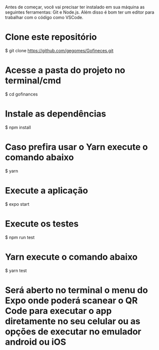 <p>
  Antes de começar, você vai precisar ter instalado em sua máquina as seguintes ferramentas: Git e Node.js. Além disso é bom ter um editor para trabalhar com o código como VSCode.
</p>

# Clone este repositório
$ git clone https://github.com/gegomes/Gofineces.git

# Acesse a pasta do projeto no terminal/cmd
$ cd gofinances

# Instale as dependências
$ npm install
# Caso prefira usar o Yarn execute o comando abaixo
$ yarn

# Execute a aplicação
$ expo start

# Execute os testes
$ npm run test
# Yarn execute o comando abaixo
$ yarn test

# Será aberto no terminal o menu do Expo onde poderá scanear o QR Code para executar o app diretamente no seu celular ou as opções de executar no emulador android ou iOS

